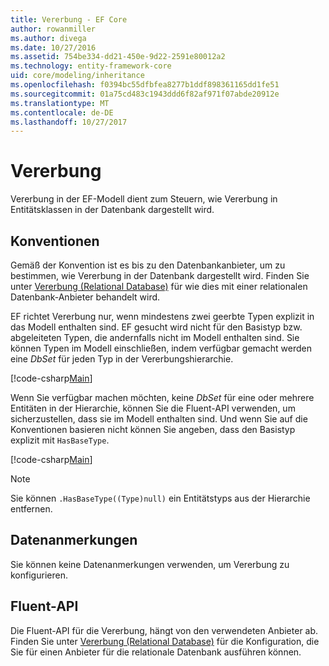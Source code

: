 ```yaml
---
title: Vererbung - EF Core
author: rowanmiller
ms.author: divega
ms.date: 10/27/2016
ms.assetid: 754be334-dd21-450e-9d22-2591e80012a2
ms.technology: entity-framework-core
uid: core/modeling/inheritance
ms.openlocfilehash: f0394bc55dfbfea8277b1ddf898361165dd1fe51
ms.sourcegitcommit: 01a75cd483c1943ddd6f82af971f07abde20912e
ms.translationtype: MT
ms.contentlocale: de-DE
ms.lasthandoff: 10/27/2017
---
```

# <a name="inheritance"></a>Vererbung

Vererbung in der EF-Modell dient zum Steuern, wie Vererbung in Entitätsklassen in der Datenbank dargestellt wird.

## <a name="conventions"></a>Konventionen

Gemäß der Konvention ist es bis zu den Datenbankanbieter, um zu bestimmen, wie Vererbung in der Datenbank dargestellt wird. Finden Sie unter [Vererbung (Relational Database)](relational/inheritance.md) für wie dies mit einer relationalen Datenbank-Anbieter behandelt wird.

EF richtet Vererbung nur, wenn mindestens zwei geerbte Typen explizit in das Modell enthalten sind. EF gesucht wird nicht für den Basistyp bzw. abgeleiteten Typen, die andernfalls nicht im Modell enthalten sind. Sie können Typen im Modell einschließen, indem verfügbar gemacht werden eine *DbSet<TEntity>*  für jeden Typ in der Vererbungshierarchie.

[!code-csharp[Main](../../../samples/core/Modeling/Conventions/Samples/InheritanceDbSets.cs?highlight=3-4&name=Model)]

Wenn Sie verfügbar machen möchten, keine *DbSet<TEntity>*  für eine oder mehrere Entitäten in der Hierarchie, können Sie die Fluent-API verwenden, um sicherzustellen, dass sie im Modell enthalten sind.
Und wenn Sie auf die Konventionen basieren nicht können Sie angeben, dass den Basistyp explizit mit `HasBaseType`.

[!code-csharp[Main](../../../samples/core/Modeling/Conventions/Samples/InheritanceModelBuilder.cs?highlight=7&name=Context)]

> [!NOTE]
> Sie können `.HasBaseType((Type)null)` ein Entitätstyps aus der Hierarchie entfernen.

## <a name="data-annotations"></a>Datenanmerkungen

Sie können keine Datenanmerkungen verwenden, um Vererbung zu konfigurieren.

## <a name="fluent-api"></a>Fluent-API

Die Fluent-API für die Vererbung, hängt von den verwendeten Anbieter ab. Finden Sie unter [Vererbung (Relational Database)](relational/inheritance.md) für die Konfiguration, die Sie für einen Anbieter für die relationale Datenbank ausführen können.
